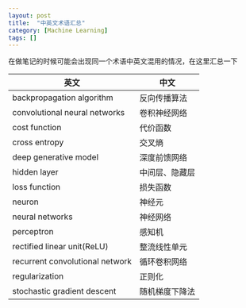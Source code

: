 ```yaml
---
layout: post
title:  "中英文术语汇总"
category: [Machine Learning]
tags: []
---
```


在做笔记的时候可能会出现同一个术语中英文混用的情况，在这里汇总一下  

|英文|中文|
|---|---|
|backpropagation algorithm|反向传播算法|
|convolutional neural networks|卷积神经网络|
|cost function|代价函数|
|cross entropy|交叉熵|
|deep generative model|深度前馈网络|
|hidden layer|中间层、隐藏层|
|loss function|损失函数|
|neuron|神经元|
|neural networks|神经网络|
|perceptron|感知机|
|rectified linear unit(ReLU)|整流线性单元|
|recurrent convolutional network|循环卷积网络|
|regularization|正则化|
|stochastic gradient descent|随机梯度下降法|